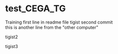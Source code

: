 # test_CEGA_TG
Training 
 first line in readme file 
tigist
second commit  
this is another line from the "other computer"

tigist2

tigist3